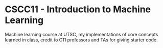 # CSCC11 - Introduction to Machine Learning  

Machine learning course at UTSC, my implementations of core concepts learned in class, credit to C11 professors and TAs for giving starter code.
